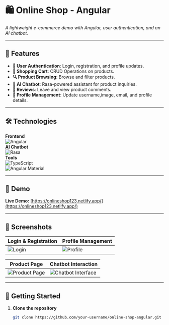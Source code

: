 # 🛍️ Online Shop - Angular  

 
*A lightweight e-commerce demo with Angular, user authentication, and an AI chatbot.*

---

## 🌟 Features  
- **🔐 User Authentication**: Login, registration, and profile updates.  
- **🛒 Shopping Cart**: CRUD Operations on products.  
- **🔍 Product Browsing**: Browse and filter products.  
- **🤖 AI Chatbot**: Rasa-powered assistant for product inquiries.  
- **📝 Reviews**: Leave and view product comments.  
- **👤 Profile Management**: Update username,image, email, and profile details.  

---

## 🛠️ Technologies  
**Frontend**  
![Angular](https://img.shields.io/badge/Angular-DD0031?style=flat&logo=angular&logoColor=white)  
**AI Chatbot**  
![Rasa](https://img.shields.io/badge/Rasa-5A17EE?style=flat&logo=rasa&logoColor=white)  
**Tools**  
![TypeScript](https://img.shields.io/badge/TypeScript-3178C6?style=flat&logo=typescript&logoColor=white)  
![Angular Material](https://img.shields.io/badge/Angular_Material-3F51B5?style=flat&logo=angular&logoColor=white)  

---

## 🚀 Demo  
**Live Demo:** [https://onlineshop123.netlify.app/](https://onlineshop123.netlify.app/)  

---

## 📸 Screenshots  
| Login & Registration | Profile Management |  
|-----------------------|---------------------|  
| ![Login](https://github.com/user-attachments/assets/your-login-screenshot-path) | ![Profile](https://github.com/user-attachments/assets/your-profile-screenshot-path) |  

| Product Page | Chatbot Interaction |  
|--------------|---------------------|  
| ![Product Page](https://github.com/user-attachments/assets/258ab8fa-572b-4137-a2a1-53edf4105013) | ![Chatbot Interface](https://github.com/user-attachments/assets/22d5d712-5846-4cbf-afed-b5a3ed45e2d5) |  

---

## 🏁 Getting Started  
1. **Clone the repository**  
   ```bash  
   git clone https://github.com/your-username/online-shop-angular.git  
